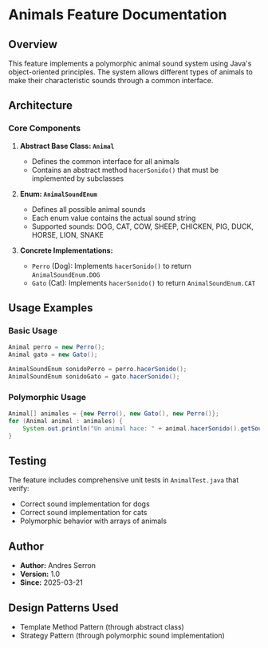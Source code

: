 # Animals Feature Documentation

## Overview
This feature implements a polymorphic animal sound system using Java's object-oriented principles. The system allows different types of animals to make their characteristic sounds through a common interface.

## Architecture

### Core Components

1. **Abstract Base Class: `Animal`**
   - Defines the common interface for all animals
   - Contains an abstract method `hacerSonido()` that must be implemented by subclasses

2. **Enum: `AnimalSoundEnum`**
   - Defines all possible animal sounds
   - Each enum value contains the actual sound string
   - Supported sounds: DOG, CAT, COW, SHEEP, CHICKEN, PIG, DUCK, HORSE, LION, SNAKE

3. **Concrete Implementations:**
   - `Perro` (Dog): Implements `hacerSonido()` to return `AnimalSoundEnum.DOG`
   - `Gato` (Cat): Implements `hacerSonido()` to return `AnimalSoundEnum.CAT`

## Usage Examples

### Basic Usage
```java
Animal perro = new Perro();
Animal gato = new Gato();

AnimalSoundEnum sonidoPerro = perro.hacerSonido();
AnimalSoundEnum sonidoGato = gato.hacerSonido();
```

### Polymorphic Usage
```java
Animal[] animales = {new Perro(), new Gato(), new Perro()};
for (Animal animal : animales) {
    System.out.println("Un animal hace: " + animal.hacerSonido().getSound());
}
```

## Testing
The feature includes comprehensive unit tests in `AnimalTest.java` that verify:
- Correct sound implementation for dogs
- Correct sound implementation for cats
- Polymorphic behavior with arrays of animals

## Author
- **Author:** Andres Serron
- **Version:** 1.0
- **Since:** 2025-03-21

## Design Patterns Used
- Template Method Pattern (through abstract class)
- Strategy Pattern (through polymorphic sound implementation)
